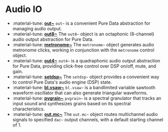 # Audio IO

<div class="grid cards" markdown>

- :material-tune: [__out~__](../../objects/out~.md) `out~` is a convenient Pure Data abstraction for managing audio output.
- :material-tune: [__out8~__](../../objects/out8~.md) The `out8~` object is an octaphonic (8-channel) audio output abstraction for Pure Data.
- :material-tune: [__metronome~__](../../objects/metronome~.md) The `metronome~` object generates audio metronome clicks, working in conjunction with the `metronome` control object.
- :material-tune: [__out4~__](../../objects/out4~.md) `out4~` is a quadraphonic audio output abstraction for Pure Data, providing click-free control over DSP on/off, mute, and gain.
- :material-tune: [__setdsp~__](../../objects/setdsp~.md) The `setdsp~` object provides a convenient way to control Pure Data's audio engine (DSP) state.
- :material-tune: [__bl.vsaw~__](../../objects/bl.vsaw~.md) `bl.vsaw~` is a bandlimited variable sawtooth waveform oscillator that can also generate triangular waveforms.
- :material-tune: [__pvgrain~__](../../objects/pvgrain~.md) `pvgrain~` is a spectral granulator that tracks an input sound and synthesizes grains based on its spectral characteristics.
- :material-tune: [__out.mc~__](../../objects/out.mc~.md) The `out.mc~` object routes multichannel audio signals to specified `dac~` output channels, with a default starting channel of 1.

</div>